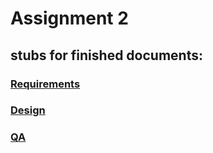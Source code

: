 # Assignment 2 #
## stubs for finished documents: ##
### [Requirements](http://mindblaster.googlecode.com/files/Group-3-Requirements.doc) ###
### [Design](http://mindblaster.googlecode.com/files/Group-3-Design.doc) ###
### [QA](http://mindblaster.googlecode.com/files/Group-3-QA.doc) ###